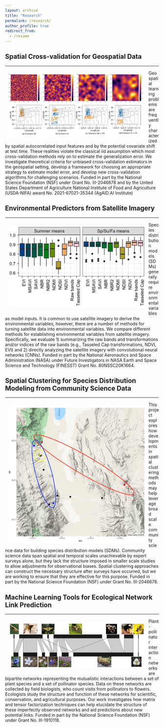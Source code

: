 ```yaml
---
layout: archive
title: "Research"
permalink: /research/
author_profile: true
redirect_from:
  - /resume
---
```


## Spatial Cross-validation for Geospatial Data
<hr>
<div style="text-align: left">
<img style="float: left; padding: 10px 10px 10px 10px;" src="../images/scv2.jpg" width=450>
Geospatial learning problems are frequently characterized by spatial autocorrelated input features and by the potential covariate shift at test time.
These realities violate the classical iid assumption which most cross-validation methods rely on to estimate the generalization error. We investigate theoretical criteria for unbiased cross-validation estimators in the geospatial setting, develop a framework for choosing an appropriate strategy to estimate model error, and develop new cross-validation algorithms for challenging scenarios.
Funded in part by the National Science Foundation (NSF) under Grant No. III-2046678 and by the United States Department of Agriculture National Institute of Food and Agriculture (USDA-NIFA) award No. 2021-67021-35344 (AgAID AI Institute)
</div>

## Environmental Predictors from Satellite Imagery
<hr>
<div style="text-align: left">
<img style="float: left; padding: 10px 10px 10px 10px;" src="../images/satellite.png" width=450>
Species distribution models (SDMs) generally require environmental variables as model inputs. It is common to use satellite imagery to derive the environmental variables, however, there are a number of methods for turning satellite data into environmental variables. We compare different methods for establishing environmental variables from satellite imagery. Specifically, we evaluate 1) summarizing the raw bands and transformations and/or indices of the raw bands (e.g., Tasseled Cap transformations, NDVI, EVI) and 2) directly analyzing the satellite imagery with convolutional neural networks (CNNs).
Funded in part by the National Aeronautics and Space Administration (NASA) under Future Investigators in NASA Earth and Space Science and Technology (FINESST) Grant No. 80NSSC20K1664. 
</div>

## Spatial Clustering for Species Distribution Modeling from Community Science Data
<hr>
<div style="text-align: left">
<img style="float: left; padding: 10px 10px 10px 10px;" src="../images/clusterMap.png" width=450>
This project explores how developments in spatial clustering methods may help leverage broad scale community science data for building species distribution models (SDMs). Community science data span spatial and temporal scales unachievable by expert surveys alone, but they lack the structure imposed in smaller scale studies to allow adjustments for observational biases. Spatial clustering approaches can construct the necessary structure after surveys have occurred, but we are working to ensure that they are effective for this purpose. 
Funded in part by the National Science Foundation (NSF) under Grant No. III-2046678.
</div>

## Machine Learning Tools for Ecological Network Link Prediction
<hr>
<div style="text-align: left">
<img style="float: left; padding: 10px 10px 10px 10px;" src="../images/miniPlantPollNet.jpg" width=450>
Plant-pollinator interaction networks are bipartite networks representing the mutualistic interactions between a set of plant species and a set of pollinator species. Data on these networks are collected by field biologists, who count visits from
pollinators to flowers. Ecologists study the structure and function of these networks for scientific, conservation, and agricultural purposes. Our work investigates how matrix and tensor factorization techniques can help elucidate the structure of these imperfectly observed networks and aid predictions about new potential links.
Funded in part by the National Science Foundation (NSF) under Grant No. III-1910118.
</div>
